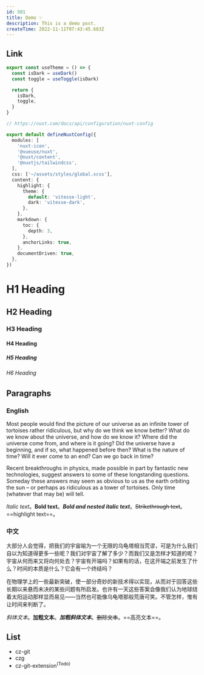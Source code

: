 ```yaml
---
id: 501
title: Demo ✨
description: This is a demo post.
createTime: 2022-11-11T07:43:45.683Z
---
```


## Link

<Icon name="bxs:terminal"></Icon>
<Icon name="carbon:logo-github"></Icon>

```ts
export const useTheme = () => {
  const isDark = useDark()
  const toggle = useToggle(isDark)

  return {
    isDark,
    toggle,
  }
}
```

```ts
// https://nuxt.com/docs/api/configuration/nuxt-config

export default defineNuxtConfig({
  modules: [
    'nuxt-icon',
    '@vueuse/nuxt',
    '@nuxt/content',
    '@nuxtjs/tailwindcss',
  ],
  css: ['~/assets/styles/global.scss'],
  content: {
    highlight: {
      theme: {
        default: 'vitesse-light',
        dark: 'vitesse-dark',
      },
    },
    markdown: {
      toc: {
        depth: 3,
      },
      anchorLinks: true,
    },
    documentDriven: true,
  },
})
```


# H1 Heading

## H2 Heading

### H3 Heading

#### H4 Heading

##### H5 Heading

###### H6 Heading

## Paragraphs

### English

Most people would find the picture of our universe as an infinite tower of tortoises rather ridiculous, but why do we think we know better? What do we know about the universe, and how do we know it? Where did the universe come from, and where is it going? Did the universe have a beginning, and if so, what happened before then? What is the nature of time? Will it ever come to an end? Can we go back in time?

Recent breakthroughs in physics, made possible in part by fantastic new technologies, suggest answers to some of these longstanding questions. Someday these answers may seem as obvious to us as the earth orbiting the sun – or perhaps as ridiculous as a tower of tortoises. Only time (whatever that may be) will tell.

*Italic text*。**Bold text**。***Bold and nested italic text***。~~Strikethrough text~~。==highlight text==。

### 中文

大部分人会觉得，把我们的宇宙喻为一个无限的乌龟塔相当荒谬，可是为什么我们自以为知道得更多一些呢？我们对宇宙了解了多少？而我们又是怎样才知道的呢？宇宙从何而来又将向何处去？宇宙有开端吗？如果有的话，在这开端之前发生了什么？时间的本质是什么？它会有一个终结吗？

在物理学上的一些最新突破，使一部分奇妙的新技术得以实现，从而对于回答这些长期以来悬而未决的某些问题有所启发。也许有一天这些答案会像我们认为地球绕着太阳运动那样显而易见——当然也可能像乌龟塔那般荒唐可笑。不管怎样，惟有让时间来判断了。

*斜体文本*。**加粗文本**。***加粗斜体文本***。~~删除文本~~。==高亮文本==。

## List

- cz-git
- czg
- cz-git-extension<sup>(Todo)</sup>

